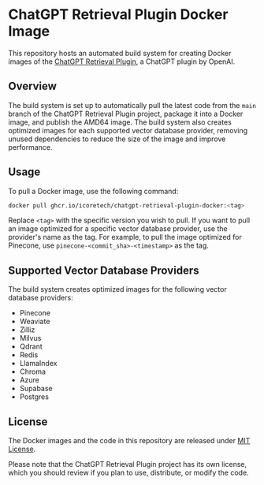 # ChatGPT Retrieval Plugin Docker Image

This repository hosts an automated build system for creating Docker images of the [ChatGPT Retrieval Plugin](https://github.com/openai/chatgpt-retrieval-plugin), a ChatGPT plugin by OpenAI.

## Overview

The build system is set up to automatically pull the latest code from the `main` branch of the ChatGPT Retrieval Plugin project, package it into a Docker image, and publish the AMD64 image. The build system also creates optimized images for each supported vector database provider, removing unused dependencies to reduce the size of the image and improve performance.

## Usage

To pull a Docker image, use the following command:

```bash
docker pull ghcr.io/icoretech/chatgpt-retrieval-plugin-docker:<tag>
```

Replace `<tag>` with the specific version you wish to pull.
If you want to pull an image optimized for a specific vector database provider, use the provider's name as the tag. For example, to pull the image optimized for Pinecone, use `pinecone-<commit_sha>-<timestamp>` as the tag.

## Supported Vector Database Providers

The build system creates optimized images for the following vector database providers:

- Pinecone
- Weaviate
- Zilliz
- Milvus
- Qdrant
- Redis
- LlamaIndex
- Chroma
- Azure
- Supabase
- Postgres

## License

The Docker images and the code in this repository are released under [MIT License](LICENSE).

Please note that the ChatGPT Retrieval Plugin project has its own license, which you should review if you plan to use, distribute, or modify the code.
